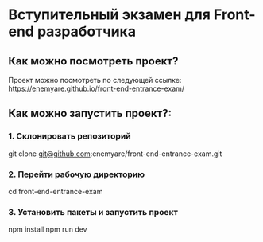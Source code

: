 
# Вступительный экзамен для Front-end разработчика

## Как можно посмотреть проект?

Проект можно посмотреть по следующей ссылке: https://enemyare.github.io/front-end-entrance-exam/
 

## Как можно запустить проект?:
### 1. Склонировать репозиторий
git clone git@github.com:enemyare/front-end-entrance-exam.git

### 2. Перейти рабочую директорию
cd front-end-entrance-exam

### 3. Установить пакеты и запустить проект
npm install
npm run dev

